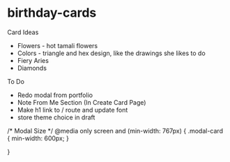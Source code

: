 # birthday-cards

Card Ideas
- Flowers - hot tamali flowers
- Colors - triangle and hex design, like the drawings she likes to do
- Fiery Aries
- Diamonds

To Do
- Redo modal from portfolio
- Note From Me Section (In Create Card Page)
- Make h1 link to / route and update font
- store theme choice in draft


/* Modal Size */
@media only screen and (min-width: 767px) {
    .modal-card {
        min-width: 600px;
    }

}
